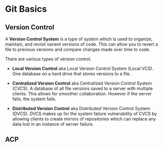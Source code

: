 # Git Basics

## Version Control

A **Version Control System** is a type of system which is used to organize, maintain, and revisit varient versions of code. This can allow you to revert a file to previous versions and compare changes made over time to code.

There are various types of version control.

- **Local Version Control** aka Local Version Control System (Local VCS). One database on a hard drive that stores versions to a file.

- **Centralized Version Control** aka Centralized Version Control System (CVCS). A database of all file versions saved to a server with multiple clients. This allows for smoother collaboration. However if the server fails, the system fails.

- **Distributed Version Control** aka Distributed Version Control System (DVCS). DVCS makes up for the system failure vulnerability of CVCS by allowing clients to create mirrors of repositories which can replace any data lost in an instance of server failure.

## 

## ACP